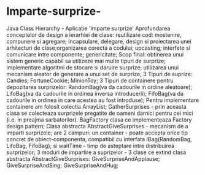 # Imparte-surprize-
Java Class Hierarchy - Aplicatie 'Imparte surprize'
Aprofundarea conceptelor de design a ierarhiei de clase: reutilizare cod: mostenire, compunere si agregare; incapsulare, delegare, design si proiectarea unei arhitecturi de clase;organizarea corecta a codului; upcasting; interfete si comunicare intre componente; genericitate;
Scop final: obtinerea unui sistem generic capabil sa utilizeze mai multe tipuri de surprize; implementare algoritmi de stocare si daruire surprize; utilizarea unui mecanism aleator de generare a unui set de surprize;
3 Tipuri de suprize: Candies; FortuneCookie; MinionToy;
3 Tipuri de containere pentru depozitarea surprizelor: RandomBag(va da cadourile in ordine aleatoare); LifoBag(va da cadourile in ordinea inversa introducerii); FifoBag(va da cadourile in ordinea in care acestea au fost introduse); Pentru implementare containere am folosit colectia ArrayList;
GatherSurprises - prin aceasta clasa se colecteaza surprizele pregatite de oameni darnici pentru cei mici (i.e. in preajma sarbatorilor).
BagFactory clasa ce implementeaza Factory design pattern;
Clasa abstracta AbstractGiveSurprises - mecanism de a imparti surprizele; are 2 campuri: un container - poate accepta orice tip concret de obiect-componenta, compatibil cu interfata IBag(RandomBag, LifoBag, FifoBag); si waitTime - timp de asteptare intre distribuirea surprizelor;
3 moduri de impartire a suprizelor - 3 clase ce extind clasa abstracta AbstractGiveSurprises: GiveSurpriseAndApplause; GiveSurpriseAndSing; GiveSurpriseAndHug;
